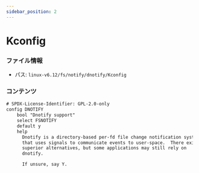 ```yaml
---
sidebar_position: 2
---
```

# Kconfig

### ファイル情報

- パス: `linux-v6.12/fs/notify/dnotify/Kconfig`

### コンテンツ

```txt
# SPDX-License-Identifier: GPL-2.0-only
config DNOTIFY
	bool "Dnotify support"
	select FSNOTIFY
	default y
	help
	  Dnotify is a directory-based per-fd file change notification system
	  that uses signals to communicate events to user-space.  There exist
	  superior alternatives, but some applications may still rely on
	  dnotify.

	  If unsure, say Y.

```
